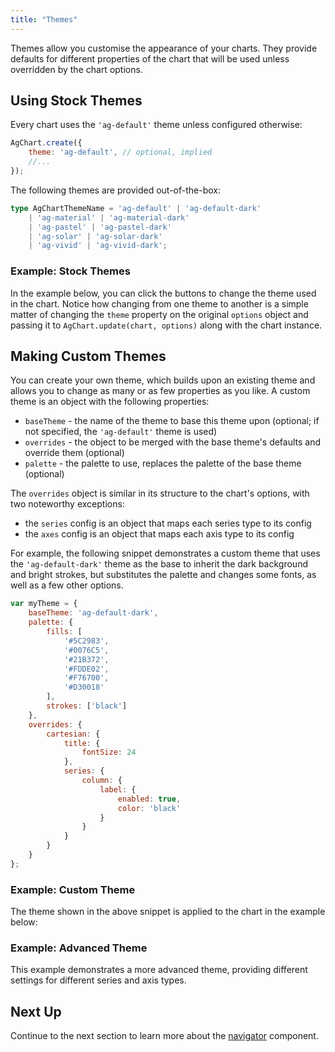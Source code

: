 ```yaml
---
title: "Themes"
---
```


Themes allow you customise the appearance of your charts. They provide defaults for different properties of the chart that will be used unless overridden by the chart options.

## Using Stock Themes

Every chart uses the `'ag-default'` theme unless configured otherwise:

```js
AgChart.create({
    theme: 'ag-default', // optional, implied
    //...
});
```

The following themes are provided out-of-the-box:

```ts
type AgChartThemeName = 'ag-default' | 'ag-default-dark'
    | 'ag-material' | 'ag-material-dark'
    | 'ag-pastel' | 'ag-pastel-dark'
    | 'ag-solar' | 'ag-solar-dark'
    | 'ag-vivid' | 'ag-vivid-dark';
```

### Example: Stock Themes

In the example below, you can click the buttons to change the theme used in the chart. Notice how changing from one theme to another is a simple matter of changing the `theme` property on the original `options` object and passing it to `AgChart.update(chart, options)` along with the chart instance.

<chart-example title='Stock Themes' name='stock-themes' type='generated'></chart-example>

## Making Custom Themes

You can create your own theme, which builds upon an existing theme and allows you to change as many or as few properties as you like. A custom theme is an object with the following properties:

- `baseTheme` - the name of the theme to base this theme upon (optional; if not specified, the `'ag-default'` theme is used)
- `overrides` - the object to be merged with the base theme's defaults and override them (optional)
- `palette` - the palette to use, replaces the palette of the base theme (optional)

The `overrides` object is similar in its structure to the chart's options, with two noteworthy exceptions:

- the `series` config is an object that maps each series type to its config
- the `axes` config is an object that maps each axis type to its config

For example, the following snippet demonstrates a custom theme that uses the `'ag-default-dark'` theme as the base to inherit the dark background and bright strokes, but substitutes the palette and changes some fonts, as well as a few other options.

```js
var myTheme = {
    baseTheme: 'ag-default-dark',
    palette: {
        fills: [
            '#5C2983',
            '#0076C5',
            '#21B372',
            '#FDDE02',
            '#F76700',
            '#D30018'
        ],
        strokes: ['black']
    },
    overrides: {
        cartesian: {
            title: {
                fontSize: 24
            },
            series: {
                column: {
                    label: {
                        enabled: true,
                        color: 'black'
                    }
                }
            }
        }
    }
};
```

### Example: Custom Theme

The theme shown in the above snippet is applied to the chart in the example below:

<chart-example title='Custom Theme' name='custom-theme' type='generated'></chart-example>

### Example: Advanced Theme

This example demonstrates a more advanced theme, providing different settings for different series and axis types.

<chart-example title='Advanced Theme' name='advanced-theme' type='generated'></chart-example>

## Next Up

Continue to the next section to learn more about the [navigator](/charts-navigator/) component.
